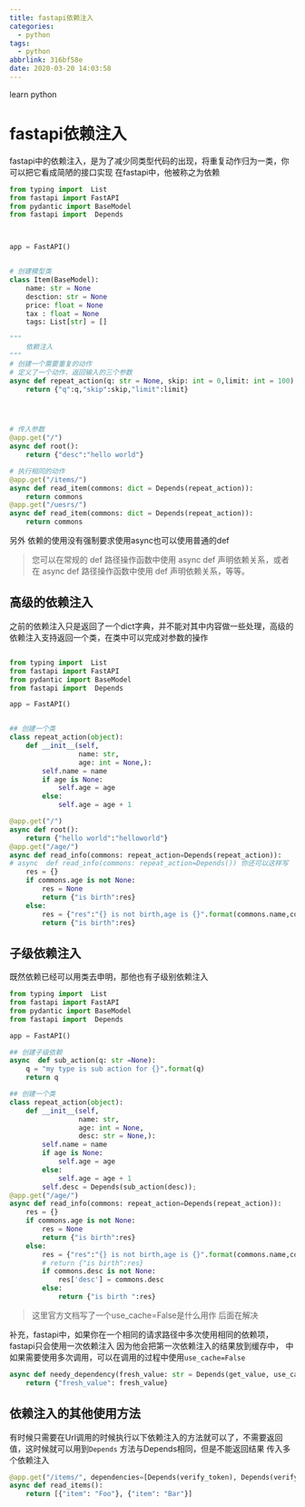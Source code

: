 ```yaml
---
title: fastapi依赖注入
categories:
  - python
tags:
  - python
abbrlink: 316bf58e
date: 2020-03-20 14:03:58
---
```


learn python
<!-- more -->


# fastapi依赖注入

fastapi中的依赖注入，是为了减少同类型代码的出现，将重复动作归为一类，你可以把它看成简陋的接口实现
在fastapi中，他被称之为依赖

```python
from typing import  List
from fastapi import FastAPI
from pydantic import BaseModel
from fastapi import  Depends



app = FastAPI()


# 创建模型类
class Item(BaseModel):
    name: str = None
    desction: str = None
    price: float = None
    tax : float = None
    tags: List[str] = []

"""
    依赖注入
"""
# 创建一个需要重复的动作
# 定义了一个动作，返回输入的三个参数
async def repeat_action(q: str = None, skip: int = 0,limit: int = 100):
    return {"q":q,"skip":skip,"limit":limit}




# 传入参数
@app.get("/")
async def root():
    return {"desc":"hello world"}

# 执行相同的动作
@app.get("/items/")
async def read_item(commons: dict = Depends(repeat_action)):
    return commons
@app.get("/uesrs/")
async def read_item(commons: dict = Depends(repeat_action)):
    return commons
```

另外 依赖的使用没有强制要求使用async也可以使用普通的def
> 您可以在常规的 def 路径操作函数中使用 async def 声明依赖关系，或者在 async def 路径操作函数中使用 def 声明依赖关系，等等。


## 高级的依赖注入
之前的依赖注入只是返回了一个dict字典，并不能对其中内容做一些处理，高级的依赖注入支持返回一个类，在类中可以完成对参数的操作
```python

from typing import  List
from fastapi import FastAPI
from pydantic import BaseModel
from fastapi import  Depends

app = FastAPI()


## 创建一个类
class repeat_action(object):
    def __init__(self,
                 name: str,
                 age: int = None,):
        self.name = name
        if age is None:
            self.age = age
        else:
            self.age = age + 1

@app.get("/")
async def root():
    return {"hello world":"helloworld"}
@app.get("/age/")
async def read_info(commons: repeat_action=Depends(repeat_action)):
# async  def read_info(commons: repeat_action=Depends()) 你还可以这样写
    res = {}
    if commons.age is not None:
        res = None
        return {"is birth":res}
    else:
        res = {"res":"{} is not birth,age is {}".format(commons.name,commons.age)}
        return {"is birth":res}
```


## 子级依赖注入
既然依赖已经可以用类去申明，那他也有子级别依赖注入
```python
from typing import  List
from fastapi import FastAPI
from pydantic import BaseModel
from fastapi import  Depends

app = FastAPI()

## 创建子级依赖
async  def sub_action(q: str =None):
    q = "my type is sub action for {}".format(q)
    return q

## 创建一个类
class repeat_action(object):
    def __init__(self,
                 name: str,
                 age: int = None,
                 desc: str = None,):
        self.name = name
        if age is None:
            self.age = age
        else:
            self.age = age + 1
        self.desc = Depends(sub_action(desc));
@app.get("/age/")
async def read_info(commons: repeat_action=Depends(repeat_action)):
    res = {}
    if commons.age is not None:
        res = None
        return {"is birth":res}
    else:
        res = {"res":"{} is not birth,age is {}".format(commons.name,commons.age)}
        # return {"is birth":res}
        if commons.desc is not None:
            res['desc'] = commons.desc
        else:
            return {"is birth ":res}

```

> 这里官方文档写了一个use_cache=False是什么用作 后面在解决

补充，fastapi中，如果你在一个相同的请求路径中多次使用相同的依赖项，fastapi只会使用一次依赖注入 因为他会把第一次依赖注入的结果放到缓存中，
中如果需要使用多次调用，可以在调用的过程中使用`use_cache=False`
```python
async def needy_dependency(fresh_value: str = Depends(get_value, use_cache=False)):
    return {"fresh_value": fresh_value}
```

## 依赖注入的其他使用方法
有时候只需要在Url调用的时候执行以下依赖注入的方法就可以了，不需要返回值，这时候就可以用到`Depends` 方法与Depends相同，但是不能返回结果
传入多个依赖注入
```python
@app.get("/items/", dependencies=[Depends(verify_token), Depends(verify_key)])
async def read_items():
    return [{"item": "Foo"}, {"item": "Bar"}]
```
